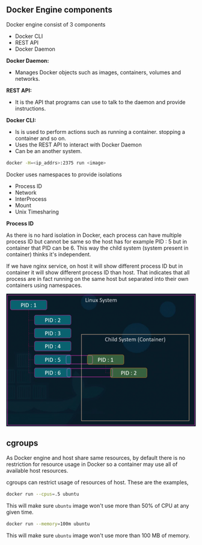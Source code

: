 ## Docker Engine components

Docker engine consist of 3 components
- Docker CLI
- REST API
- Docker Daemon

**Docker Daemon:**
- Manages Docker objects such as images, containers, volumes and networks.

**REST API:**
- It is the API that programs can use to talk to the daemon and provide instructions.

**Docker CLI:**
- Is is used to perform actions such as running a container. stopping a container and so on.
- Uses the REST API to interact with Docker Daemon
- Can be an another system.

```bash
docker -H=<ip_addrs>:2375 run <image>
```

Docker uses namespaces to provide isolations
- Process ID
- Network
- InterProcess
- Mount
- Unix Timesharing

**Process ID**

As there is no hard isolation in Docker, each process can have multiple process ID but cannot be same so the host has for example PID : 5 but in container that PID can be 6.
This way the child system (system present in container) thinks it's independent.

If we have nginx service, on host it will show different process ID but in container it will show different process ID than host. That indicates that all process are in fact running on the same host but separated into their own containers using namespaces.

![[namespace_pid.png]](https://github.com/omkardamame/docker/blob/main/Docker%20Engine/namespace_pid.png)

## cgroups

As Docker engine and host share same resources, by default there is no restriction for resource usage in Docker so a container may use all of available host resources.

cgroups can restrict usage of resources of host.
These are the examples,

```bash
docker run --cpus=.5 ubuntu
```

This will make sure `ubuntu` image won't use more than 50% of CPU at any given time.

```bash
docker run --memory=100m ubuntu
```

This will make sure `ubuntu` image won't use more than 100 MB of memory.
